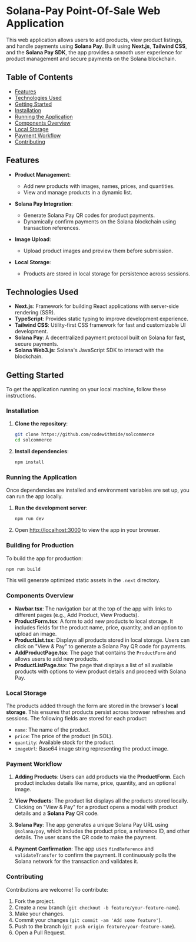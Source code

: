 # **Solana-Pay Point-Of-Sale Web Application**

This web application allows users to add products, view product listings, and handle payments using **Solana Pay**. Built using **Next.js**, **Tailwind CSS**, and the **Solana Pay SDK**, the app provides a smooth user experience for product management and secure payments on the Solana blockchain.

## **Table of Contents**

- [Features](#features)
- [Technologies Used](#technologies-used)
- [Getting Started](#getting-started)
- [Installation](#installation)
- [Running the Application](#running-the-application)
- [Components Overview](#components-overview)
- [Local Storage](#local-storage)
- [Payment Workflow](#payment-workflow)
- [Contributing](#contributing)

## **Features**

- **Product Management**:
  - Add new products with images, names, prices, and quantities.
  - View and manage products in a dynamic list.
  
- **Solana Pay Integration**:
  - Generate Solana Pay QR codes for product payments.
  - Dynamically confirm payments on the Solana blockchain using transaction references.

- **Image Upload**:
  - Upload product images and preview them before submission.

- **Local Storage**:
  - Products are stored in local storage for persistence across sessions.

## **Technologies Used**

- **Next.js**: Framework for building React applications with server-side rendering (SSR).
- **TypeScript**: Provides static typing to improve development experience.
- **Tailwind CSS**: Utility-first CSS framework for fast and customizable UI development.
- **Solana Pay**: A decentralized payment protocol built on Solana for fast, secure payments.
- **Solana Web3.js**: Solana's JavaScript SDK to interact with the blockchain.

## **Getting Started**

To get the application running on your local machine, follow these instructions.

### **Installation**

1. **Clone the repository**:

   ```bash
   git clone https://github.com/codewithmide/solcommerce
   cd solcommerce
   ```

2. **Install dependencies**:

   ```bash
   npm install
   ```

### **Running the Application**

Once dependencies are installed and environment variables are set up, you can run the app locally.

1. **Run the development server**:

   ```bash
   npm run dev
   ```

2. Open [http://localhost:3000](http://localhost:3000) to view the app in your browser.

### **Building for Production**

To build the app for production:

```bash
npm run build
```

This will generate optimized static assets in the `.next` directory.

### **Components Overview**

- **Navbar.tsx**: The navigation bar at the top of the app with links to different pages (e.g., Add Product, View Products).
- **ProductForm.tsx**: A form to add new products to local storage. It includes fields for the product name, price, quantity, and an option to upload an image.
- **ProductList.tsx**: Displays all products stored in local storage. Users can click on "View & Pay" to generate a Solana Pay QR code for payments.
- **AddProductPage.tsx**: The page that contains the `ProductForm` and allows users to add new products.
- **ProductListPage.tsx**: The page that displays a list of all available products with options to view product details and proceed with Solana Pay.

### **Local Storage**

The products added through the form are stored in the browser's **local storage**. This ensures that products persist across browser refreshes and sessions. The following fields are stored for each product:

- `name`: The name of the product.
- `price`: The price of the product (in SOL).
- `quantity`: Available stock for the product.
- `imageUrl`: Base64 image string representing the product image.

### **Payment Workflow**

1. **Adding Products**: Users can add products via the **ProductForm**. Each product includes details like name, price, quantity, and an optional image.
  
2. **View Products**: The product list displays all the products stored locally. Clicking on "View & Pay" for a product opens a modal with product details and a **Solana Pay** QR code.

3. **Solana Pay**: The app generates a unique Solana Pay URL using `@solana/pay`, which includes the product price, a reference ID, and other details. The user scans the QR code to make the payment.

4. **Payment Confirmation**: The app uses `findReference` and `validateTransfer` to confirm the payment. It continuously polls the Solana network for the transaction and validates it.

### **Contributing**

Contributions are welcome! To contribute:

1. Fork the project.
2. Create a new branch (`git checkout -b feature/your-feature-name`).
3. Make your changes.
4. Commit your changes (`git commit -am 'Add some feature'`).
5. Push to the branch (`git push origin feature/your-feature-name`).
6. Open a Pull Request.
